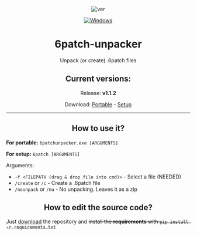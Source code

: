 <div align="center">

![ver](https://img.shields.io/github/v/release/qwertzuiii/6patch-unpacker)

[![Windows](https://svgshare.com/i/ZhY.svg)](https://svgshare.com/i/ZhY.svg)

</div>

<center>
    <h1 align="center">6patch-unpacker</h1>
    <p align="center">Unpack (or create) .6patch files</p>
    <h2 align="center">Current versions:</h2>
    <p align="center">Release: <b>v1.1.2</b></p>
    <p align="center">Download: <a href="https://github.com/qwertzuiii/6patch-unpacker/releases/download/v1.1.2/6patchunpacker.exe">Portable</a> - <a href="https://github.com/qwertzuiii/6patch-unpacker/releases/download/v1.1.2/6patch-installer-1.1.2.msi">Setup</a></p>
</center>

---

<h2 align="center">How to use it?</h2>

**For portable:** `6patchunpacker.exe [ARGUMENTS]`

**For setup:** `6patch [ARGUMENTS]`

Arguments:
- `-f <FILEPATH (drag & drop file into cmd)>` - Select a file (NEEDED)
- `/create` or `/c` - Create a .6patch file
- `/nounpack` or `/nu` - No unpacking. Leaves it as a zip

<h2 align="center">How to edit the source code?</h2>

Just [download](https://github.com/qwertzuiii/6patch-unpacker/archive/refs/heads/main.zip) the repository and ~~install the __requirements__ with `pip install -r requirements.txt`~~
